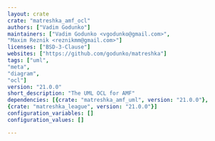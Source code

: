 ```yaml
---
layout: crate
crate: "matreshka_amf_ocl"
authors: ["Vadim Godunko"]
maintainers: ["Vadim Godunko <vgodunko@gmail.com>",
"Maxim Reznik <reznikmm@gmail.com>"]
licenses: ["BSD-3-Clause"]
websites: ["https://github.com/godunko/matreshka"]
tags: ["uml",
"meta",
"diagram",
"ocl"]
version: "21.0.0"
short_description: "The UML OCL for AMF"
dependencies: [{crate: "matreshka_amf_uml", version: "21.0.0"},
{crate: "matreshka_league", version: "21.0.0"}]
configuration_variables: []
configuration_values: []

---
```



